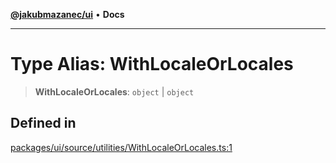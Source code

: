 [**@jakubmazanec/ui**](../README.md) • **Docs**

---

# Type Alias: WithLocaleOrLocales

> **WithLocaleOrLocales**: `object` \| `object`

## Defined in

[packages/ui/source/utilities/WithLocaleOrLocales.ts:1](https://github.com/jakubmazanec/tools/blob/a5f92f7f2969c6804808173bd093f7dbafca1b9f/packages/ui/source/utilities/WithLocaleOrLocales.ts#L1)

